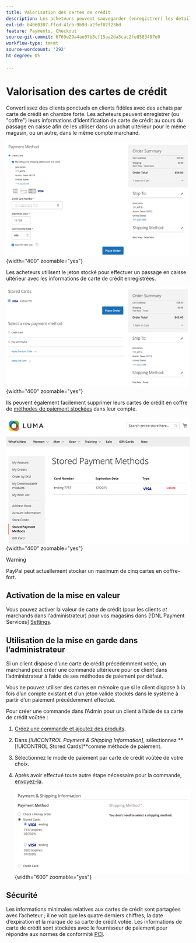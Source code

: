 ```yaml
---
title: Valorisation des cartes de crédit
description: Les acheteurs peuvent sauvegarder (enregistrer) les détails de leur carte de crédit pour les achats futurs.
exl-id: b4060307-ffcd-41cb-9b9d-a2fef02f23bd
feature: Payments, Checkout
source-git-commit: 6769e29a4ae07b8cf15aa2da3cac2fe8583497e0
workflow-type: tm+mt
source-wordcount: '292'
ht-degree: 0%

---
```


# Valorisation des cartes de crédit

Convertissez des clients ponctuels en clients fidèles avec des achats par carte de crédit en chambre forte. Les acheteurs peuvent enregistrer (ou &quot;coffre&quot;) leurs informations d’identification de carte de crédit au cours du passage en caisse afin de les utiliser dans un achat ultérieur pour le même magasin, ou un autre, dans le même compte marchand.

![ Vault leur carte de crédit pour une utilisation ultérieure ](assets/save-card-for-later.png){width="400" zoomable="yes"}

Les acheteurs utilisent le jeton stocké pour effectuer un passage en caisse ultérieur avec les informations de carte de crédit enregistrées.

![Utiliser les informations d’identification stockées pour un achat ultérieur](assets/use-stored-card.png){width="400" zoomable="yes"}

Ils peuvent également facilement supprimer leurs cartes de crédit en coffre de [méthodes de paiement stockées](https://docs.magento.com/user-guide/customers/account-dashboard-stored-payment-methods.html) dans leur compte.

![Méthodes de paiement stockées dans mon compte](assets/stored-payment-methods.png){width="400" zoomable="yes"}

>[!WARNING]
>
>PayPal peut actuellement stocker un maximum de cinq cartes en coffre-fort.

## Activation de la mise en valeur

Vous pouvez activer la valeur de carte de crédit (pour les clients _et_ marchands dans l&#39;administrateur) pour vos magasins dans [!DNL Payment Services] [Settings](settings.md#card-vaulting).

## Utilisation de la mise en garde dans l’administrateur

Si un client dispose d’une carte de crédit précédemment votée, un marchand peut créer une commande ultérieure pour ce client dans l’administrateur à l’aide de ses méthodes de paiement par défaut.

Vous ne pouvez utiliser des cartes en mémoire que si le client dispose à la fois d’un compte existant et d’un jeton valide stockés dans le système à partir d’un paiement précédemment effectué.

Pour créer une commande dans l’Admin pour un client à l’aide de sa carte de crédit voûtée :

1. [Créez une commande et ajoutez des produits](https://experienceleague.adobe.com/docs/commerce-admin/stores-sales/point-of-purchase/assist/customer-account-create-order.html).
1. Dans _[!UICONTROL Payment & Shipping Information]_, sélectionnez **[!UICONTROL Stored Cards]**comme méthode de paiement.
1. Sélectionnez le mode de paiement par carte de crédit voûtée de votre choix.
1. Après avoir effectué toute autre étape nécessaire pour la commande, [envoyez-la](https://experienceleague.adobe.com/docs/commerce-admin/stores-sales/point-of-purchase/assist/customer-account-create-order.html?lang=en#step-3%3A-submit-the-order).

   ![Utiliser la carte de crédit en coffre-fort dans Admin pour le client](assets/admin-vaultedcard.png){width="600" zoomable="yes"}

## Sécurité

Les informations minimales relatives aux cartes de crédit sont partagées avec l’acheteur ; il ne voit que les quatre derniers chiffres, la date d’expiration et la marque de sa carte de crédit votée. Les informations de carte de crédit sont stockées avec le fournisseur de paiement pour répondre aux normes de conformité [PCI](security.md#PCI-compliance).
